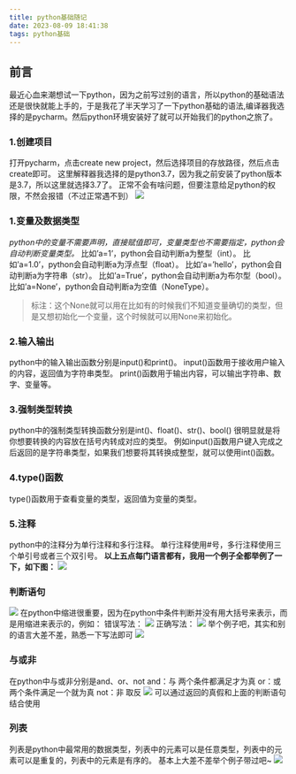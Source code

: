 ```yaml
---
title: python基础随记
date: 2023-08-09 18:41:38
tags: python基础
---
```

## 前言
最近心血来潮想试一下python，因为之前写过别的语言，所以python的基础语法还是很快就能上手的，于是我花了半天学习了一下python基础的语法,编译器我选择的是pycharm。然后python环境安装好了就可以开始我们的python之旅了。
### 1.创建项目
打开pycharm，点击create new project，然后选择项目的存放路径，然后点击create即可。
这里解释器我选择的是python3.7，因为我之前安装了python版本是3.7，所以这里就选择3.7了。
正常不会有啥问题，但要注意给足python的权限，不然会报错（不过正常遇不到）
![](./python/create.png)
### 1.变量及数据类型
*python中的变量不需要声明，直接赋值即可，变量类型也不需要指定，python会自动判断变量类型。*
比如’a=1’，python会自动判断a为整型（int）。
比如’a=1.0’，python会自动判断a为浮点型（float）。
比如’a=’hello’，python会自动判断a为字符串（str）。
比如’a=True’，python会自动判断a为布尔型（bool）。
比如’a=None’，python会自动判断a为空值（NoneType）。
> 标注：这个None就可以用在比如有的时候我们不知道变量确切的类型，但是又想初始化一个变量，这个时候就可以用None来初始化。
### 2.输入输出
python中的输入输出函数分别是input()和print()。
input()函数用于接收用户输入的内容，返回值为字符串类型。
print()函数用于输出内容，可以输出字符串、数字、变量等。
### 3.强制类型转换
python中的强制类型转换函数分别是int()、float()、str()、bool()
很明显就是将你想要转换的内容放在括号内转成对应的类型。
例如input()函数用户键入完成之后返回的是字符串类型，如果我们想要将其转换成整型，就可以使用int()函数。
### 4.type()函数
type()函数用于查看变量的类型，返回值为变量的类型。
### 5.注释
python中的注释分为单行注释和多行注释。
单行注释使用#号，多行注释使用三个单引号或者三个双引号。
**以上五点每门语言都有，我用一个例子全都举例了一下，如下图：**
![](./python/base.png)
### 判断语句
![](./python/if.png)
在python中缩进很重要，因为在python中条件判断并没有用大括号来表示，而是用缩进来表示的，例如：
错误写法：
![](./python/pig.png)
正确写法：
![](./python/nopig.png)
举个例子吧，其实和别的语言大差不差，熟悉一下写法即可
![](./python/ifsuchas.png)
### 与或非
在python中与或非分别是and、or、not
and：与 两个条件都满足才为真
or：或 两个条件满足一个就为真
not：非 取反
![](./python/and.png)
可以通过返回的真假和上面的判断语句结合使用
### 列表
列表是python中最常用的数据类型，列表中的元素可以是任意类型，列表中的元素可以是重复的，列表中的元素是有序的。
基本上大差不差举个例子带过吧~
![](./python/sb.png)